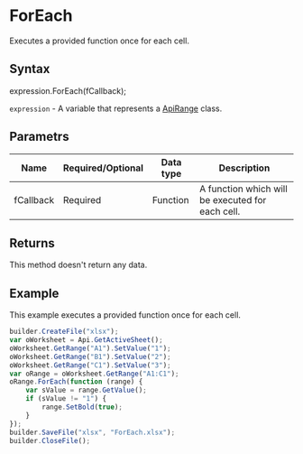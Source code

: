 # ForEach

Executes a provided function once for each cell.

## Syntax

expression.ForEach(fCallback);

`expression` - A variable that represents a [ApiRange](../ApiRange.md) class.

## Parametrs

| **Name** | **Required/Optional** | **Data type** | **Description** |
| ------------- | ------------- | ------------- | ------------- |
| fCallback | Required | Function | A function which will be executed for each cell. |

## Returns

This method doesn't return any data.

## Example

This example executes a provided function once for each cell.

```javascript
builder.CreateFile("xlsx");
var oWorksheet = Api.GetActiveSheet();
oWorksheet.GetRange("A1").SetValue("1");
oWorksheet.GetRange("B1").SetValue("2");
oWorksheet.GetRange("C1").SetValue("3");
var oRange = oWorksheet.GetRange("A1:C1");
oRange.ForEach(function (range) {
	var sValue = range.GetValue();
	if (sValue != "1") {
		range.SetBold(true);
	}
});
builder.SaveFile("xlsx", "ForEach.xlsx");
builder.CloseFile();
```